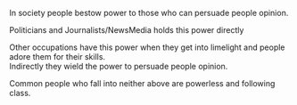 
In society people bestow power to those who can persuade people opinion.  

Politicians and Journalists/NewsMedia holds this power directly    

Other occupations have this power when they get into limelight and people adore them for their skills.  
Indirectly they wield the power to persuade people opinion.   

Common people who fall into neither above are powerless and following class.  

